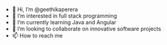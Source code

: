 - 👋 Hi, I’m @geethikaperera
- 👀 I’m interested in full stack programming
- 🌱 I’m currently learning Java and Angular
- 💞️ I’m looking to collaborate on innovative software projects 
- 📫 How to reach me 

<!---
geethikaperera/geethikaperera is a ✨ special ✨ repository because its `README.md` (this file) appears on your GitHub profile.
You can click the Preview link to take a look at your changes.
--->
